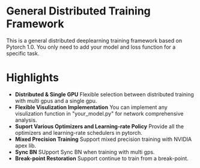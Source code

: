 # General Distributed Training Framework
This is a general distributed deeplearning training framework based on Pytorch 1.0. You only need to add your model and loss function for a specific task.

# Highlights
- **Distributed & Single GPU** Flexible selection between distributed training with multi gpus and a single gpu.
- **Flexible Visulization Implementation** You can implement any visulization function in "your_model.py" for network comprehensive analysis. 
- **Suport Various Optimizers and Learning-rate Policy** Provide all the optimizers and learning-rate schedulers in pytorch.
- **Mixed Precision Training** Support mixed precision training with NVIDIA apex lib.
- **Sync BN** SUpport Sync BN when training with multi gps.
- **Break-point Restoration** Support continue to train from a break-point.

